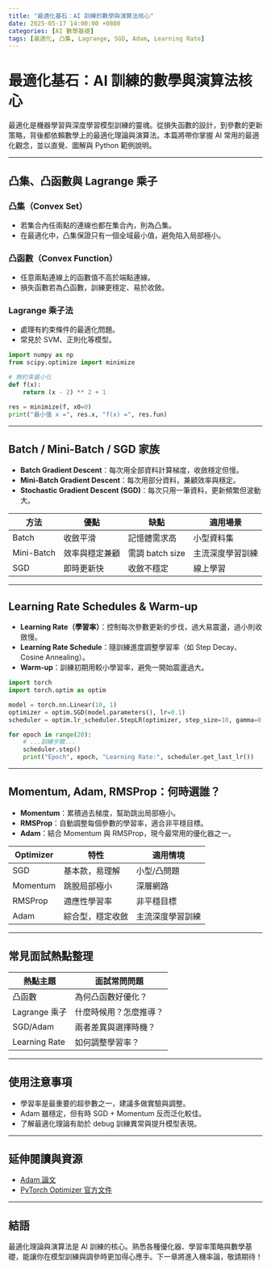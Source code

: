 ```yaml
---
title: "最適化基石：AI 訓練的數學與演算法核心"
date: 2025-05-17 14:00:00 +0800
categories: [AI 數學基礎]
tags: [最適化, 凸集, Lagrange, SGD, Adam, Learning Rate]
---
```


# 最適化基石：AI 訓練的數學與演算法核心

最適化是機器學習與深度學習模型訓練的靈魂。從損失函數的設計，到參數的更新策略，背後都依賴數學上的最適化理論與演算法。本篇將帶你掌握 AI 常用的最適化觀念，並以直覺、圖解與 Python 範例說明。

---

## 凸集、凸函數與 Lagrange 乘子

### 凸集（Convex Set）

- 若集合內任兩點的連線也都在集合內，則為凸集。
- 在最適化中，凸集保證只有一個全域最小值，避免陷入局部極小。

### 凸函數（Convex Function）

- 任意兩點連線上的函數值不高於端點連線。
- 損失函數若為凸函數，訓練更穩定、易於收斂。

### Lagrange 乘子法

- 處理有約束條件的最適化問題。
- 常見於 SVM、正則化等模型。

```python
import numpy as np
from scipy.optimize import minimize

# 無約束最小化
def f(x):
    return (x - 2) ** 2 + 1

res = minimize(f, x0=0)
print("最小值 x =", res.x, "f(x) =", res.fun)
```

---

## Batch / Mini-Batch / SGD 家族

- **Batch Gradient Descent**：每次用全部資料計算梯度，收斂穩定但慢。
- **Mini-Batch Gradient Descent**：每次用部分資料，兼顧效率與穩定。
- **Stochastic Gradient Descent (SGD)**：每次只用一筆資料，更新頻繁但波動大。

| 方法         | 優點           | 缺點           | 適用場景         |
|--------------|----------------|----------------|------------------|
| Batch        | 收斂平滑       | 記憶體需求高   | 小型資料集       |
| Mini-Batch   | 效率與穩定兼顧 | 需調 batch size| 主流深度學習訓練 |
| SGD          | 即時更新快     | 收斂不穩定     | 線上學習         |

---

## Learning Rate Schedules & Warm-up

- **Learning Rate（學習率）**：控制每次參數更新的步伐，過大易震盪，過小則收斂慢。
- **Learning Rate Schedule**：隨訓練進度調整學習率（如 Step Decay、Cosine Annealing）。
- **Warm-up**：訓練初期用較小學習率，避免一開始震盪過大。

```python
import torch
import torch.optim as optim

model = torch.nn.Linear(10, 1)
optimizer = optim.SGD(model.parameters(), lr=0.1)
scheduler = optim.lr_scheduler.StepLR(optimizer, step_size=10, gamma=0.1)

for epoch in range(20):
    # ...訓練步驟...
    scheduler.step()
    print("Epoch", epoch, "Learning Rate:", scheduler.get_last_lr())
```

---

## Momentum, Adam, RMSProp：何時選誰？

- **Momentum**：累積過去梯度，幫助跳出局部極小。
- **RMSProp**：自動調整每個參數的學習率，適合非平穩目標。
- **Adam**：結合 Momentum 與 RMSProp，現今最常用的優化器之一。

| Optimizer | 特性             | 適用情境         |
|-----------|------------------|------------------|
| SGD       | 基本款，易理解   | 小型/凸問題      |
| Momentum  | 跳脫局部極小     | 深層網路         |
| RMSProp   | 適應性學習率     | 非平穩目標       |
| Adam      | 綜合型，穩定收斂 | 主流深度學習訓練 |

---

## 常見面試熱點整理

| 熱點主題         | 面試常問問題 |
|------------------|-------------|
| 凸函數           | 為何凸函數好優化？ |
| Lagrange 乘子    | 什麼時候用？怎麼推導？ |
| SGD/Adam         | 兩者差異與選擇時機？ |
| Learning Rate    | 如何調整學習率？ |

---

## 使用注意事項

* 學習率是最重要的超參數之一，建議多做實驗與調整。
* Adam 雖穩定，但有時 SGD + Momentum 反而泛化較佳。
* 了解最適化理論有助於 debug 訓練異常與提升模型表現。

---

## 延伸閱讀與資源

* [Adam 論文](https://arxiv.org/abs/1412.6980)
* [PyTorch Optimizer 官方文件](https://pytorch.org/docs/stable/optim.html)

---

## 結語

最適化理論與演算法是 AI 訓練的核心。熟悉各種優化器、學習率策略與數學基礎，能讓你在模型訓練與調參時更加得心應手。下一章將進入機率論，敬請期待！
